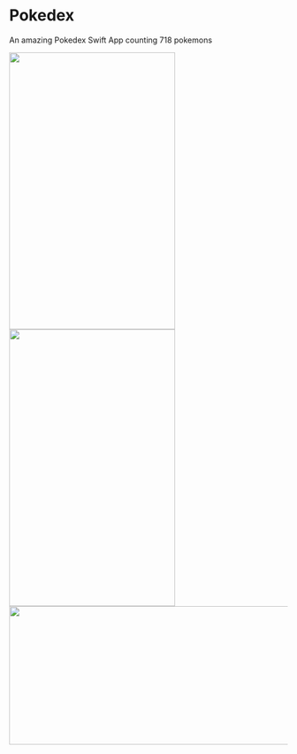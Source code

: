 # Pokedex
An amazing Pokedex Swift App counting 718 pokemons

<a href="https://cloud.githubusercontent.com/assets/6792118/11445054/faf422c4-9520-11e5-912c-03696489f569.png">
<img src="https://cloud.githubusercontent.com/assets/6792118/11445054/faf422c4-9520-11e5-912c-03696489f569.png" align="left" height="500" width="300" >
</a>

<a href="https://cloud.githubusercontent.com/assets/6792118/11445059/fc102626-9520-11e5-952f-4f4584aeb471.png">
<img src="https://cloud.githubusercontent.com/assets/6792118/11445059/fc102626-9520-11e5-952f-4f4584aeb471.png" align="left" height="500" width="300" >
</a>

<a href="https://cloud.githubusercontent.com/assets/6792118/11445058/fb5a1156-9520-11e5-83fb-57d6aec0d7f4.png">
<img src="https://cloud.githubusercontent.com/assets/6792118/11445058/fb5a1156-9520-11e5-83fb-57d6aec0d7f4.png" text-align="center" height="250" width="600" >
</a>



